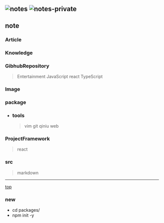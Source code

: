 ![notes](https://img.shields.io/badge/notes-zoukang1993-yellowgreen.svg) ![notes-private](https://img.shields.io/badge/notes-private-yellowgreen.svg)
---

## note

### Article

### Knowledge


### GibhubRepository
> Entertainment
> JavaScript
> react
> TypeScript


### Image
> 

### package
* ### tools
    > vim
    > git
    > qiniu
    > web

### ProjectFramework
>  react

### src
> markdown




--- 
[top](#note)


### new
- cd packages/
- npm init -y
